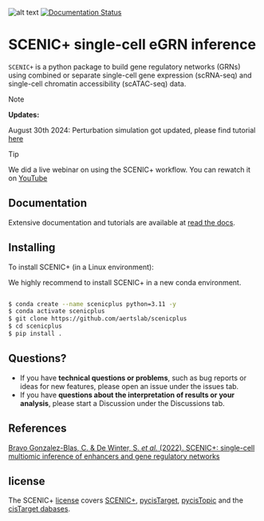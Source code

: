 ![alt text](docs/images/SCENIC+_Logo_v5.png "SCENIC+")
[![Documentation Status](https://readthedocs.org/projects/scenicplus/badge/?version=development)](https://scenicplus.readthedocs.io/?badge=main)


# SCENIC+ single-cell eGRN inference

`SCENIC+` is a python package to build gene regulatory networks (GRNs) using combined or separate single-cell gene expression (scRNA-seq) and single-cell chromatin accessibility (scATAC-seq) data.

> [!NOTE]  
> **Updates:**
> 
> August 30th 2024: Perturbation simulation got updated, please find tutorial [here](https://scenicplus.readthedocs.io/en/latest/Perturbation_simulation.html#Tutorial:-Perturbation-simulation)

> [!TIP]
> We did a live webinar on using the SCENIC+ workflow. You can rewatch it on [YouTube](https://www.youtube.com/watch?v=QW63LLd1XC8)

## Documentation 

Extensive documentation and tutorials are available at [read the docs](https://scenicplus.readthedocs.io/).

## Installing

To install SCENIC+ (in a Linux environment):

We highly recommend to install SCENIC+ in a new conda environment.

```bash

$ conda create --name scenicplus python=3.11 -y
$ conda activate scenicplus
$ git clone https://github.com/aertslab/scenicplus
$ cd scenicplus
$ pip install .

```

## Questions?

* If you have **technical questions or problems**, such as bug reports or ideas for new features, please open an issue under the issues tab.
* If you have **questions about the interpretation of results or your analysis**, please start a Discussion under the Discussions tab.


## References

[Bravo Gonzalez-Blas, C. & De Winter, S. *et al.* (2022). SCENIC+: single-cell multiomic inference of enhancers and gene regulatory networks](https://www.biorxiv.org/content/10.1101/2022.08.19.504505v1)

## license

The SCENIC+ [license](https://github.com/aertslab/scenicplus/blob/main/LICENCE.txt) covers [SCENIC+](https://github.com/aertslab/scenicplus), [pycisTarget](https://github.com/aertslab/pycistarget), [pycisTopic](https://github.com/aertslab/pycisTopic) and the [cisTarget dabases](https://resources.aertslab.org/cistarget/).
